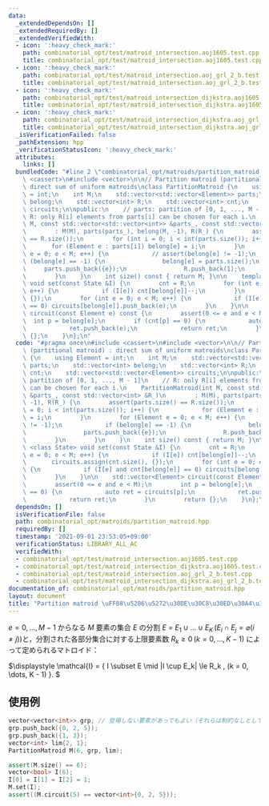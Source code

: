 ```yaml
---
data:
  _extendedDependsOn: []
  _extendedRequiredBy: []
  _extendedVerifiedWith:
  - icon: ':heavy_check_mark:'
    path: combinatorial_opt/test/matroid_intersection.aoj1605.test.cpp
    title: combinatorial_opt/test/matroid_intersection.aoj1605.test.cpp
  - icon: ':heavy_check_mark:'
    path: combinatorial_opt/test/matroid_intersection.aoj_grl_2_b.test.cpp
    title: combinatorial_opt/test/matroid_intersection.aoj_grl_2_b.test.cpp
  - icon: ':heavy_check_mark:'
    path: combinatorial_opt/test/matroid_intersection_dijkstra.aoj1605.test.cpp
    title: combinatorial_opt/test/matroid_intersection_dijkstra.aoj1605.test.cpp
  - icon: ':heavy_check_mark:'
    path: combinatorial_opt/test/matroid_intersection_dijkstra.aoj_grl_2_b.test.cpp
    title: combinatorial_opt/test/matroid_intersection_dijkstra.aoj_grl_2_b.test.cpp
  _isVerificationFailed: false
  _pathExtension: hpp
  _verificationStatusIcon: ':heavy_check_mark:'
  attributes:
    links: []
  bundledCode: "#line 2 \"combinatorial_opt/matroids/partition_matroid.hpp\"\n#include\
    \ <cassert>\n#include <vector>\n\n// Partition matroid (partitional matroid) :\
    \ direct sum of uniform matroids\nclass PartitionMatroid {\n    using Element\
    \ = int;\n    int M;\n    std::vector<std::vector<Element>> parts;\n    std::vector<int>\
    \ belong;\n    std::vector<int> R;\n    std::vector<int> cnt;\n    std::vector<std::vector<Element>>\
    \ circuits;\n\npublic:\n    // parts: partition of [0, 1, ..., M - 1]\n    //\
    \ R: only R[i] elements from parts[i] can be chosen for each i.\n    PartitionMatroid(int\
    \ M, const std::vector<std::vector<int>> &parts_, const std::vector<int> &R_)\n\
    \        : M(M), parts(parts_), belong(M, -1), R(R_) {\n        assert(parts.size()\
    \ == R.size());\n        for (int i = 0; i < int(parts.size()); i++) {\n     \
    \       for (Element e : parts[i]) belong[e] = i;\n        }\n        for (Element\
    \ e = 0; e < M; e++) {\n            // assert(belong[e] != -1);\n            if\
    \ (belong[e] == -1) {\n                belong[e] = parts.size();\n           \
    \     parts.push_back({e});\n                R.push_back(1);\n            }\n\
    \        }\n    }\n    int size() const { return M; }\n\n    template <class State>\
    \ void set(const State &I) {\n        cnt = R;\n        for (int e = 0; e < M;\
    \ e++) {\n            if (I[e]) cnt[belong[e]]--;\n        }\n        circuits.assign(cnt.size(),\
    \ {});\n        for (int e = 0; e < M; e++) {\n            if (I[e] and cnt[belong[e]]\
    \ == 0) circuits[belong[e]].push_back(e);\n        }\n    }\n\n    std::vector<Element>\
    \ circuit(const Element e) const {\n        assert(0 <= e and e < M);\n      \
    \  int p = belong[e];\n        if (cnt[p] == 0) {\n            auto ret = circuits[p];\n\
    \            ret.push_back(e);\n            return ret;\n        }\n        return\
    \ {};\n    }\n};\n"
  code: "#pragma once\n#include <cassert>\n#include <vector>\n\n// Partition matroid\
    \ (partitional matroid) : direct sum of uniform matroids\nclass PartitionMatroid\
    \ {\n    using Element = int;\n    int M;\n    std::vector<std::vector<Element>>\
    \ parts;\n    std::vector<int> belong;\n    std::vector<int> R;\n    std::vector<int>\
    \ cnt;\n    std::vector<std::vector<Element>> circuits;\n\npublic:\n    // parts:\
    \ partition of [0, 1, ..., M - 1]\n    // R: only R[i] elements from parts[i]\
    \ can be chosen for each i.\n    PartitionMatroid(int M, const std::vector<std::vector<int>>\
    \ &parts_, const std::vector<int> &R_)\n        : M(M), parts(parts_), belong(M,\
    \ -1), R(R_) {\n        assert(parts.size() == R.size());\n        for (int i\
    \ = 0; i < int(parts.size()); i++) {\n            for (Element e : parts[i]) belong[e]\
    \ = i;\n        }\n        for (Element e = 0; e < M; e++) {\n            // assert(belong[e]\
    \ != -1);\n            if (belong[e] == -1) {\n                belong[e] = parts.size();\n\
    \                parts.push_back({e});\n                R.push_back(1);\n    \
    \        }\n        }\n    }\n    int size() const { return M; }\n\n    template\
    \ <class State> void set(const State &I) {\n        cnt = R;\n        for (int\
    \ e = 0; e < M; e++) {\n            if (I[e]) cnt[belong[e]]--;\n        }\n \
    \       circuits.assign(cnt.size(), {});\n        for (int e = 0; e < M; e++)\
    \ {\n            if (I[e] and cnt[belong[e]] == 0) circuits[belong[e]].push_back(e);\n\
    \        }\n    }\n\n    std::vector<Element> circuit(const Element e) const {\n\
    \        assert(0 <= e and e < M);\n        int p = belong[e];\n        if (cnt[p]\
    \ == 0) {\n            auto ret = circuits[p];\n            ret.push_back(e);\n\
    \            return ret;\n        }\n        return {};\n    }\n};\n"
  dependsOn: []
  isVerificationFile: false
  path: combinatorial_opt/matroids/partition_matroid.hpp
  requiredBy: []
  timestamp: '2021-09-01 23:53:05+09:00'
  verificationStatus: LIBRARY_ALL_AC
  verifiedWith:
  - combinatorial_opt/test/matroid_intersection.aoj1605.test.cpp
  - combinatorial_opt/test/matroid_intersection_dijkstra.aoj1605.test.cpp
  - combinatorial_opt/test/matroid_intersection.aoj_grl_2_b.test.cpp
  - combinatorial_opt/test/matroid_intersection_dijkstra.aoj_grl_2_b.test.cpp
documentation_of: combinatorial_opt/matroids/partition_matroid.hpp
layout: document
title: "Partition matroid \uFF08\u5206\u5272\u30DE\u30C8\u30ED\u30A4\u30C9\uFF09"
---
```


$e = 0, \dots, M - 1$ からなる $M$ 要素の集合 $E$ の分割 $E$ = $E_1 \cup \dots \cup E_K \, (E_i \cap E_j = \varnothing (i \neq j))$と，分割された各部分集合に対する上限要素数 $R_k \ge 0 \, (k = 0, \dots, K - 1)$ によって定められるマトロイド：

$\displaystyle
\mathcal{I} = \{ I \subset E \mid |I \cup E_k| \le R_k \, (k = 0, \dots, K - 1) \}.
$

## 使用例

```cpp
vector<vector<int>> grp; // 登場しない要素があってもよい（それらは制約なしとして扱われる）
grp.push_back({0, 2, 5});
grp.push_back({1, 3});
vector<int> lim{2, 1};
PartitionMatroid M(6, grp, lim);

assert(M.size() == 6);
vector<bool> I(6);
I[0] = I[1] = I[2] = 1;
M.set(I);
assert((M.circuit(5) == vector<int>{0, 2, 5}));
```

